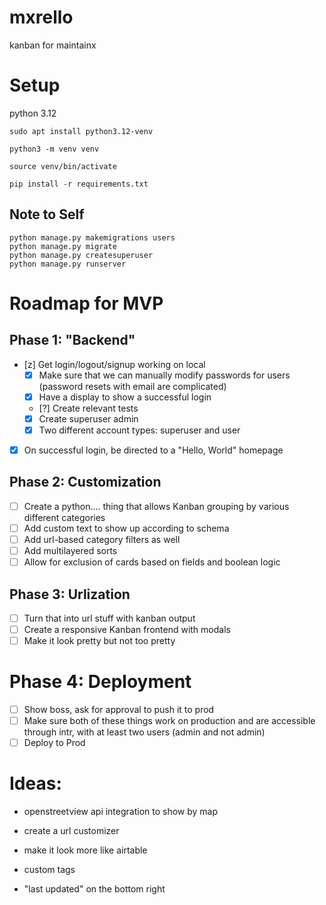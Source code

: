 # mxrello
kanban for maintainx

# Setup

python 3.12

``` 
sudo apt install python3.12-venv 

python3 -m venv venv

source venv/bin/activate

pip install -r requirements.txt

```

## Note to Self

```
python manage.py makemigrations users
python manage.py migrate
python manage.py createsuperuser
python manage.py runserver
```

# Roadmap for MVP

## Phase 1: "Backend"

* [z] Get login/logout/signup working on local
    * [x] Make sure that we can manually modify passwords for users (password resets with email are complicated)
    * [x] Have a display to show a successful login
    * [?] Create relevant tests
    * [x] Create superuser admin
    * [x] Two different account types: superuser and user

* [x] On successful login, be directed to a "Hello, World" homepage

## Phase 2: Customization

* [ ] Create a python.... thing that allows Kanban grouping by various different categories
* [ ] Add custom text to show up according to schema
* [ ] Add url-based category filters as well
* [ ] Add multilayered sorts
* [ ] Allow for exclusion of cards based on fields and boolean logic

## Phase 3: Urlization

* [ ] Turn that into url stuff with kanban output
* [ ] Create a responsive Kanban frontend with modals
* [ ] Make it look pretty but not too pretty

# Phase 4: Deployment

* [ ] Show boss, ask for approval to push it to prod
* [ ] Make sure both of these things work on production and are accessible through intr, with at least two users (admin and not admin)
* [ ] Deploy to Prod

# Ideas:

- openstreetview api integration to show by map

- create a url customizer

- make it look more like airtable

- custom tags

- "last updated" on the bottom right


